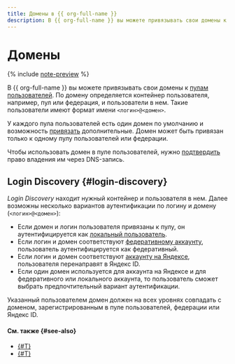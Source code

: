 ```yaml
---
title: Домены в {{ org-full-name }}
description: В {{ org-full-name }} вы можете привязывать свои домены к пулам пользователей. Домены позволяют аутентифицировать пользователей как локальных.
---
```


# Домены


{% include [note-preview](../../_includes/note-preview.md) %}

В {{ org-full-name }} вы можете привязывать свои домены к [пулам пользователей](user-pools.md). По домену определяется контейнер пользователя, например, пул или федерация, и пользователи в нем. Такие пользователи имеют формат имени `<логин>@<домен>`.

У каждого пула пользователей есть один домен по умолчанию и возможность [привязать](../operations/user-pools/add-domain.md) дополнительные. Домен может быть привязан только к одному пулу пользователей или федерации.

Чтобы использовать домен в пуле пользователей, нужно [подтвердить](../operations/user-pools/validate-domain.md) право владения им через DNS-запись.

## Login Discovery {#login-discovery}

_Login Discovery_ находит нужный контейнер и пользователя в нем. Далее возможны несколько вариантов аутентификации по логину и домену (`<логин>@<домен>`):

* Если домен и логин пользователя привязаны к пулу, он аутентифицируется как [локальный пользователь](../../iam/concepts/users/accounts.md#local).
* Если логин и домен соответствуют [федеративному аккаунту](../../iam/concepts/users/accounts.md#saml-federation), пользователь аутентифицируется как федеративный.
* Если логин и домен соответствуют [аккаунту на Яндексе](../../iam/concepts/users/accounts#passport), пользователя перенаправят в Яндекс ID.
* Если один домен используется для аккаунта на Яндексе и для федеративного или локального аккаунта, то пользователь сможет выбрать предпочтительный вариант аутентификации.

Указанный пользователем домен должен на всех уровнях совпадать с доменом, зарегистрированным в пуле пользователей, федерации или Яндекс ID.

#### См. также {#see-also}

* [{#T}](../operations/user-pools/add-domain.md)
* [{#T}](../operations/user-pools/validate-domain.md)